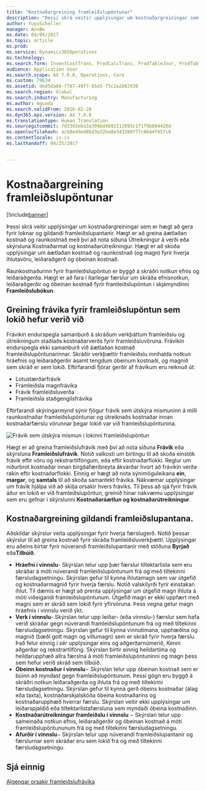 ```yaml
---
title: "Kostnaðargreining framleiðslupöntunar"
description: "Þessi skrá veitir upplýsingar um kostnaðargreiningar sem er hægt að gera fyrir loknar og gildandi framleiðslupantanir. Hægt er að greina áætlaðan kostnað og raunkostnað með því að nota síðuna Útreikningur á verði eða skýrsluna Kostnaðarmat og kostnaðarútreikningur. Hægt er að skoða upplýsingar um áætlaðan kostnað og raunkostnað (og magn) fyrir hverja íhlutavöru, leiðaraðgerð og óbeinan kostnað."
author: YuyuScheller
manager: AnnBe
ms.date: 04/04/2017
ms.topic: article
ms.prod: 
ms.service: Dynamics365Operations
ms.technology: 
ms.search.form: InventCostTrans, ProdCalcTrans, ProdTableJour, ProdTableListPage
audience: Application User
ms.search.scope: AX 7.0.0, Operations, Core
ms.custom: 79634
ms.assetid: ded5da04-f787-49f7-b5e5-75c2a2b92930
ms.search.region: Global
ms.search.industry: Manufacturing
ms.author: mguada
ms.search.validFrom: 2016-02-28
ms.dyn365.ops.version: AX 7.0.0
ms.translationtype: Human Translation
ms.sourcegitcommit: fd3392eba3a394bd4b92112093c1f1f9b894426d
ms.openlocfilehash: acb8e49ed86d3e22ba8e343280f77c0644f057c6
ms.contentlocale: is-is
ms.lasthandoff: 04/25/2017


---
```


# <a name="production-order-cost-analysis"></a>Kostnaðargreining framleiðslupöntunar

[!include[banner](../includes/banner.md)]


Þessi skrá veitir upplýsingar um kostnaðargreiningar sem er hægt að gera fyrir loknar og gildandi framleiðslupantanir. Hægt er að greina áætlaðan kostnað og raunkostnað með því að nota síðuna Útreikningur á verði eða skýrsluna Kostnaðarmat og kostnaðarútreikningur. Hægt er að skoða upplýsingar um áætlaðan kostnað og raunkostnað (og magn) fyrir hverja íhlutavöru, leiðaraðgerð og óbeinan kostnað.

Raunkostnaðurinn fyrir framleiðslupöntun er byggð á skráðri notkun efnis og leiðaraðgerða. Hægt er að fara í ítarlegar færslur um skráða efnisnotkun, leiðaraðgerðir og óbeinan kostnað fyrir framleiðslupöntun í skjámyndinni **Framleiðslubókun**.

## <a name="variance-analysis-for-a-completed-production-order"></a>Greining frávika fyrir framleiðslupöntun sem lokið hefur verið við
Frávikin endurspegla samanburð á skráðum verkþáttum framleiðslu og útreikningum staðlaðs kostnaðarverðs fyrir framleiðsluvöruna. Frávikin endurspegla ekki samanburð við áætlaðan kostnað framleiðslupöntunarinnar. Skráðir verkþættir framleiðslu innihalda notkun hráefnis og leiðaraðgerðir ásamt tengdum óbeinum kostnaði, og magnið sem skráð er sem lokið. Eftirfarandi fjórar gerðir af frávikum eru reiknuð út:

-   Lotustærðarfrávik
-   Framleiðsla magnfrávika
-   Frávik framleiðsluverða
-   Framleiðsla staðgengilsfrávika

Eftirfarandi skýringarmynd sýnir fjögur frávik sem útskýra mismuninn á milli raunkostnaðar framleiðslupöntunar og útreiknaðs kostnaðar innan kostnaðarfærslu vörunnar þegar lokið var við framleiðslupöntunina. 

![Frávik sem útskýra mismun í lokinni framleiðslupöntun](./media/control.jpg) 

Hægt er að greina framleiðslufrávik með því að nota síðuna **Frávik** eða skýrsluna **Framleiðslufrávik**. Notið valkosti um birtingu til að skoða einstök frávik eftir vöru og rekstrartilföngum, eða eftir kostnaðarflokki. Reglur um niðurbrot kostnaðar innan birgðafæribreyta ákvarðar hvort að frávikin verða rakin eftir kostnaðarflokki. Einnig er hægt að nota sýnimöguleikana **ein**, **margar**, og **samtals** til að skoða samantekt frávika. Nákvæmar upplýsingar um frávik hjálpa við að skilja orsakir hvers fráviks. Til þess að sjá fyrir frávik áður en lokið er við framleiðslupöntun, greinið hinar nákvæmu upplýsingar sem eru gefnar í skýrslunni **Kostnaðaráætlun og kostnaðarútreikningur**.

## <a name="cost-analysis-for-current-production-orders"></a>Kostnaðargreining gildandi framleiðslupantana.
Aðskildar skýrslur veita upplýsingar fyrir hverja færslugerð. Notið þessar skýrslur til að greina kostnað fyrir skráða framleiðsluverkþætti. Upplýsingar eru aðeins birtar fyrir núverandi framleiðslupantanir með stöðuna **Byrjað** eða**Tilbúið**.

-   **Hráefni í vinnslu**- Skýrslan telur upp þær færslur tiltektarlista sem eru skráðar á móti núverandi framleiðslupöntunum frá og með tiltekinni færsludagsetningu. Skýrslan gefur til kynna íhlutamagn sem var útgefið og kostnaðarmagnið fyrir hverja færslu. Notið valskilyrði fyrir einstakan íhlut. Til dæmis er hægt að prenta upplýsingar um útgefið magn íhluta á móti viðeigandi framleiðslupöntunum. Útgefið magn er ekki uppfært með magni sem er skráð sem lokið fyrir yfirvöruna. Þess vegna getur magn hráefnis í vinnslu verið ýkt.
-   **Verk í vinnslu**- Skýrslan telur upp leiðar- (eða vinnslu-) færslur sem hafa verið skráðar gegn núverandi framleiðslupöntunum frá og með tiltekinni færsludagsetningu. Skýrslan gefur til kynna vinnutímana, upphæðina og magnið (bæði gott magn og villumagn) sem er skráð fyrir hverja færslu. Það felur einnig í sér upplýsingar eins og aðgerðarnúmerið, Kenni aðgerðar og rekstrartilföng. Skýrslan birtir einnig heildartíma og heildarupphæð allra færslna á móti framleiðslupöntuninni og magn þess sem hefur verið skráð sem tilbúið.
-   **Óbeinn kostnaður í vinnslu**− Skýrslan telur upp óbeinan kostnað sem er búinn að myndast gegn framleiðslupöntunum. Þessi gögn eru byggð á skráðri notkun leiðaraðgerða og íhluta frá og með tiltekinni færsludagsetningu. Skýrslan gefur til kynna gerð óbeins kostnaðar (álag eða taxta), kostnaðarskjalskóða óbeina kostnaðarins og kostnaðarupphæð hverrar færslu. Skýrslan veitir ekki upplýsingar um leiðarspjaldið eða tiltektarlistafærsluna sem myndaði óbeina kostnaðinn.
-   **Kostnaðarútreikningur framleiðslu í vinnslu** − Skýrslan telur upp sameinaða notkun efnis, leiðaraðgerðir og óbeinan kostnað á móti framleiðslupöntununum frá og með tiltekinni færsludagsetningu.
-   **Afurðir í vinnslu**− Skýrslan telur upp núverandi framleiðslupantanir og færslurnar sem skráðar eru sem lokið frá og með tiltekinni færsludagsetningu.


<a name="see-also"></a>Sjá einnig
--------

[Algengar orsakir framleiðslufrávika](common-sources-of-production-variances.md)





